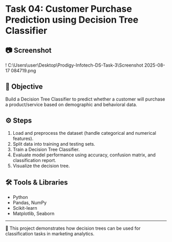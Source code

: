 # Task 04: Customer Purchase Prediction using Decision Tree Classifier

## 📷 Screenshot
! C:\Users\user\Desktop\Prodigy-Infotech-DS-Task-3\Screenshot 2025-08-17 084719.png


## 📌 Objective
Build a Decision Tree Classifier to predict whether a customer will purchase a product/service based on demographic and behavioral data.


## ⚙️ Steps
1. Load and preprocess the dataset (handle categorical and numerical features).
2. Split data into training and testing sets.
3. Train a Decision Tree Classifier.
4. Evaluate model performance using accuracy, confusion matrix, and classification report.
5. Visualize the decision tree.

## 🛠️ Tools & Libraries
- Python  
- Pandas, NumPy  
- Scikit-learn  
- Matplotlib, Seaborn  

---
🚀 This project demonstrates how decision trees can be used for classification tasks in marketing analytics.
